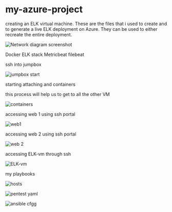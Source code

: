 # my-azure-project
creating an ELK virtual machine. 
These are the files that i used to create and to generate a live ELK deployment on Azure. They can be used to either recreate the entire deployment.



![Network diagram screenshot](https://user-images.githubusercontent.com/96326971/178090084-f7cc1eac-d95e-4f69-b9eb-c4c0c077aa51.png)





Docker
ELK stack
Metricbeat
filebeat



ssh into jumpbox





![jumpbox start](https://user-images.githubusercontent.com/96326971/178089888-97302978-7c90-4055-902c-8cff29c31a89.png)




starting attaching and containers





this process will help us to get to all the other VM




![containers](https://user-images.githubusercontent.com/96326971/178089946-90d5873d-8265-48f3-b4f0-08d1b3cabf08.png)


accessing web 1 using ssh portal 




![web1](https://user-images.githubusercontent.com/96326971/178089994-e98c4f9a-5eec-4a93-a980-edbcbc8d46de.png)



accessing web 2 using ssh portal



![web 2](https://user-images.githubusercontent.com/96326971/178090018-44b87ec5-9919-4ede-a2d0-ea56d87d293d.png)



accessing ELK-vm through ssh



![ELK-vm](https://user-images.githubusercontent.com/96326971/178089841-77b191cf-8da1-45ba-afd3-87179241213a.png)




my playbooks



![hosts](https://user-images.githubusercontent.com/96326971/178090150-659764f3-d539-455a-84fa-b760606a1f52.png)



![pentest yaml](https://user-images.githubusercontent.com/96326971/178090166-9683ec1c-bb5f-4c34-8cbb-2fbed20fffc7.png)



![ansible cfgg](https://user-images.githubusercontent.com/96326971/178090191-9e414587-76b4-489f-8bbc-b2e457a100a3.png)



